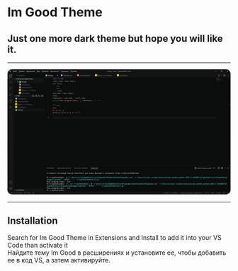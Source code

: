 # Im Good Theme
## Just one more dark theme but hope you will like it.
----------

<p align="center">
  <img alt="Im Good Theme Preview" src="https://raw.githubusercontent.com/ImGoodRu/Im-Good-Theme/main/Preview.png" style="border-radius: 10px;">
</p>

----------

## Installation

Search for Im Good Theme in Extensions and Install to add it into your VS Code than activate it
<br/>
Найдите тему Im Good в расширениях и установите ее, чтобы добавить ее в код VS, а затем активируйте.
